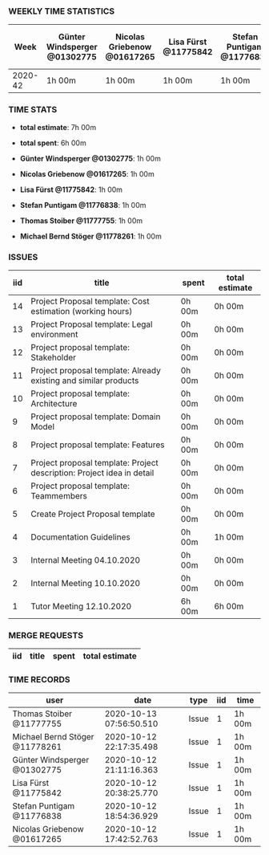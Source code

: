 ### WEEKLY TIME STATISTICS

|Week   |Günter Windsperger<br>@01302775|Nicolas Griebenow<br>@01617265|Lisa Fürst<br>@11775842|Stefan Puntigam<br>@11776838|Thomas Stoiber<br>@11777755|Michael Bernd Stöger<br>@11778261|
|---    |---                            |---                           |---                    |---                         |---                        |---                              |
|2020-42|1h 00m                         |1h 00m                        |1h 00m                 |1h 00m                      |1h 00m                     |1h 00m                           |

### TIME STATS

* **total estimate**: 7h 00m
* **total spent**: 6h 00m

* **Günter Windsperger @01302775**: 1h 00m
* **Nicolas Griebenow @01617265**: 1h 00m
* **Lisa Fürst @11775842**: 1h 00m
* **Stefan Puntigam @11776838**: 1h 00m
* **Thomas Stoiber @11777755**: 1h 00m
* **Michael Bernd Stöger @11778261**: 1h 00m

### ISSUES

|iid|title                                                                 |spent |total estimate|
|---|---                                                                   |---   |---           |
|14 |Project Proposal template: Cost estimation (working hours)            |0h 00m|0h 00m        |
|13 |Project Proposal template: Legal environment                          |0h 00m|0h 00m        |
|12 |Project proposal template: Stakeholder                                |0h 00m|0h 00m        |
|11 |Project proposal template: Already existing and similar products      |0h 00m|0h 00m        |
|10 |Project proposal template: Architecture                               |0h 00m|0h 00m        |
|9  |Project proposal template: Domain Model                               |0h 00m|0h 00m        |
|8  |Project proposal template: Features                                   |0h 00m|0h 00m        |
|7  |Project proposal template: Project description: Project idea in detail|0h 00m|0h 00m        |
|6  |Project proposal template: Teammembers                                |0h 00m|0h 00m        |
|5  |Create Project Proposal template                                      |0h 00m|0h 00m        |
|4  |Documentation Guidelines                                              |0h 00m|1h 00m        |
|3  |Internal Meeting 04.10.2020                                           |0h 00m|0h 00m        |
|2  |Internal Meeting 10.10.2020                                           |0h 00m|0h 00m        |
|1  |Tutor Meeting 12.10.2020                                              |6h 00m|6h 00m        |

### MERGE REQUESTS

|iid|title|spent|total estimate|
|---|---  |---  |---           |

### TIME RECORDS

|user                          |date                   |type |iid|time  |
|---                           |---                    |---  |---|---   |
|Thomas Stoiber @11777755      |2020-10-13 07:56:50.510|Issue|1  |1h 00m|
|Michael Bernd Stöger @11778261|2020-10-12 22:17:35.498|Issue|1  |1h 00m|
|Günter Windsperger @01302775  |2020-10-12 21:11:16.363|Issue|1  |1h 00m|
|Lisa Fürst @11775842          |2020-10-12 20:38:25.770|Issue|1  |1h 00m|
|Stefan Puntigam @11776838     |2020-10-12 18:54:36.929|Issue|1  |1h 00m|
|Nicolas Griebenow @01617265   |2020-10-12 17:42:52.763|Issue|1  |1h 00m|
